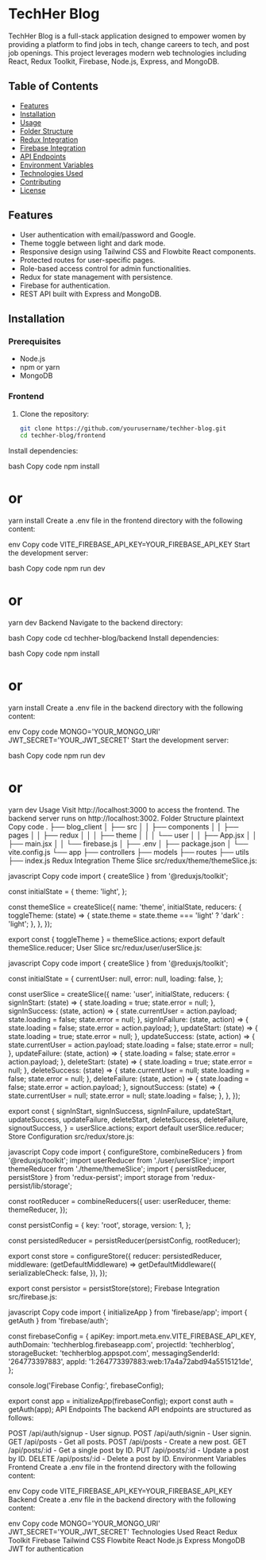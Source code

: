 # TechHer Blog

TechHer Blog is a full-stack application designed to empower women by providing a platform to find jobs in tech, change careers to tech, and post job openings. This project leverages modern web technologies including React, Redux Toolkit, Firebase, Node.js, Express, and MongoDB.

## Table of Contents

- [Features](#features)
- [Installation](#installation)
- [Usage](#usage)
- [Folder Structure](#folder-structure)
- [Redux Integration](#redux-integration)
- [Firebase Integration](#firebase-integration)
- [API Endpoints](#api-endpoints)
- [Environment Variables](#environment-variables)
- [Technologies Used](#technologies-used)
- [Contributing](#contributing)
- [License](#license)

## Features

- User authentication with email/password and Google.
- Theme toggle between light and dark mode.
- Responsive design using Tailwind CSS and Flowbite React components.
- Protected routes for user-specific pages.
- Role-based access control for admin functionalities.
- Redux for state management with persistence.
- Firebase for authentication.
- REST API built with Express and MongoDB.

## Installation

### Prerequisites

- Node.js
- npm or yarn
- MongoDB

### Frontend

1. Clone the repository:

   ```bash
   git clone https://github.com/yourusername/techher-blog.git
   cd techher-blog/frontend
Install dependencies:

bash
Copy code
npm install
# or
yarn install
Create a .env file in the frontend directory with the following content:

env
Copy code
VITE_FIREBASE_API_KEY=YOUR_FIREBASE_API_KEY
Start the development server:

bash
Copy code
npm run dev
# or
yarn dev
Backend
Navigate to the backend directory:

bash
Copy code
cd techher-blog/backend
Install dependencies:

bash
Copy code
npm install
# or
yarn install
Create a .env file in the backend directory with the following content:

env
Copy code
MONGO='YOUR_MONGO_URI'
JWT_SECRET='YOUR_JWT_SECRET'
Start the development server:

bash
Copy code
npm run dev
# or
yarn dev
Usage
Visit http://localhost:3000 to access the frontend.
The backend server runs on http://localhost:3002.
Folder Structure
plaintext
Copy code
.
├── blog_client
│   ├── src
│   │   ├── components
│   │   ├── pages
│   │   ├── redux
│   │   │   ├── theme
│   │   │   └── user
│   │   ├── App.jsx
│   │   ├── main.jsx
│   │   └── firebase.js
│   ├── .env
│   ├── package.json
│   └── vite.config.js
└── app
    ├── controllers
    ├── models
    ├── routes
    ├── utils
    ├── index.js
Redux Integration
Theme Slice
src/redux/theme/themeSlice.js:

javascript
Copy code
import { createSlice } from '@reduxjs/toolkit';

const initialState = {
  theme: 'light',
};

const themeSlice = createSlice({
  name: 'theme',
  initialState,
  reducers: {
    toggleTheme: (state) => {
      state.theme = state.theme === 'light' ? 'dark' : 'light';
    },
  },
});

export const { toggleTheme } = themeSlice.actions;
export default themeSlice.reducer;
User Slice
src/redux/user/userSlice.js:

javascript
Copy code
import { createSlice } from '@reduxjs/toolkit';

const initialState = {
  currentUser: null,
  error: null,
  loading: false,
};

const userSlice = createSlice({
  name: 'user',
  initialState,
  reducers: {
    signInStart: (state) => {
      state.loading = true;
      state.error = null;
    },
    signInSuccess: (state, action) => {
      state.currentUser = action.payload;
      state.loading = false;
      state.error = null;
    },
    signInFailure: (state, action) => {
      state.loading = false;
      state.error = action.payload;
    },
    updateStart: (state) => {
      state.loading = true;
      state.error = null;
    },
    updateSuccess: (state, action) => {
      state.currentUser = action.payload;
      state.loading = false;
      state.error = null;
    },
    updateFailure: (state, action) => {
      state.loading = false;
      state.error = action.payload;
    },
    deleteStart: (state) => {
      state.loading = true;
      state.error = null;
    },
    deleteSuccess: (state) => {
      state.currentUser = null;
      state.loading = false;
      state.error = null;
    },
    deleteFailure: (state, action) => {
      state.loading = false;
      state.error = action.payload;
    },
    signoutSuccess: (state) => {
      state.currentUser = null;
      state.error = null;
      state.loading = false;
    },
  },
});

export const {
  signInStart,
  signInSuccess,
  signInFailure,
  updateStart,
  updateSuccess,
  updateFailure,
  deleteStart,
  deleteSuccess,
  deleteFailure,
  signoutSuccess,
} = userSlice.actions;
export default userSlice.reducer;
Store Configuration
src/redux/store.js:

javascript
Copy code
import { configureStore, combineReducers } from '@reduxjs/toolkit';
import userReducer from './user/userSlice';
import themeReducer from './theme/themeSlice';
import { persistReducer, persistStore } from 'redux-persist';
import storage from 'redux-persist/lib/storage';

const rootReducer = combineReducers({
  user: userReducer,
  theme: themeReducer,
});

const persistConfig = {
  key: 'root',
  storage,
  version: 1,
};

const persistedReducer = persistReducer(persistConfig, rootReducer);

export const store = configureStore({
  reducer: persistedReducer,
  middleware: (getDefaultMiddleware) =>
    getDefaultMiddleware({
      serializableCheck: false,
    }),
});

export const persistor = persistStore(store);
Firebase Integration
src/firebase.js:

javascript
Copy code
import { initializeApp } from 'firebase/app';
import { getAuth } from 'firebase/auth';

const firebaseConfig = {
  apiKey: import.meta.env.VITE_FIREBASE_API_KEY,
  authDomain: 'techherblog.firebaseapp.com',
  projectId: 'techherblog',
  storageBucket: 'techherblog.appspot.com',
  messagingSenderId: '264773397883',
  appId: '1:264773397883:web:17a4a72abd94a5515121de',
};

console.log('Firebase Config:', firebaseConfig);

export const app = initializeApp(firebaseConfig);
export const auth = getAuth(app);
API Endpoints
The backend API endpoints are structured as follows:

POST /api/auth/signup - User signup.
POST /api/auth/signin - User signin.
GET /api/posts - Get all posts.
POST /api/posts - Create a new post.
GET /api/posts/:id - Get a single post by ID.
PUT /api/posts/:id - Update a post by ID.
DELETE /api/posts/:id - Delete a post by ID.
Environment Variables
Frontend
Create a .env file in the frontend directory with the following content:

env
Copy code
VITE_FIREBASE_API_KEY=YOUR_FIREBASE_API_KEY
Backend
Create a .env file in the backend directory with the following content:

env
Copy code
MONGO='YOUR_MONGO_URI'
JWT_SECRET='YOUR_JWT_SECRET'
Technologies Used
React
Redux Toolkit
Firebase
Tailwind CSS
Flowbite React
Node.js
Express
MongoDB
JWT for authentication